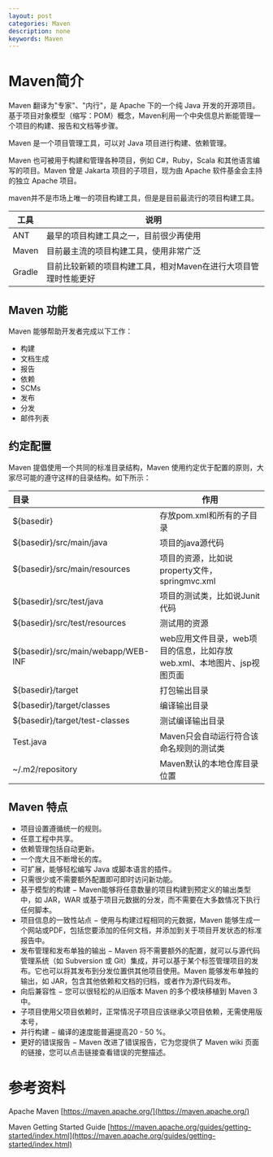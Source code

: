 ```yaml
---
layout: post
categories: Maven
description: none
keywords: Maven
---
```

# Maven简介
Maven 翻译为"专家"、"内行"，是 Apache 下的一个纯 Java 开发的开源项目。基于项目对象模型（缩写：POM）概念，Maven利用一个中央信息片断能管理一个项目的构建、报告和文档等步骤。

Maven 是一个项目管理工具，可以对 Java 项目进行构建、依赖管理。

Maven 也可被用于构建和管理各种项目，例如 C#，Ruby，Scala 和其他语言编写的项目。Maven 曾是 Jakarta 项目的子项目，现为由 Apache 软件基金会主持的独立 Apache 项目。

maven并不是市场上唯一的项目构建工具，但是是目前最流行的项目构建工具。

| 工具       | 说明                                                  |
|----------|-------------------------------------------------------|
| ANT      | 最早的项目构建工具之一，目前很少再使用                        |
| Maven    | 目前最主流的项目构建工具，使用非常广泛                         |
| Gradle   | 目前比较新颖的项目构建工具，相对Maven在进行大项目管理时性能更好    |

## Maven 功能

Maven 能够帮助开发者完成以下工作：

- 构建
- 文档生成
- 报告
- 依赖
- SCMs
- 发布
- 分发
- 邮件列表

## 约定配置
Maven 提倡使用一个共同的标准目录结构，Maven 使用约定优于配置的原则，大家尽可能的遵守这样的目录结构。如下所示：

| 目录                                 | 作用                                                       |
|:-----------------------------------|----------------------------------------------------------|
| ${basedir}                         | 存放pom.xml和所有的子目录                                         |
| ${basedir}/src/main/java           | 项目的java源代码                                               |
| ${basedir}/src/main/resources      | 项目的资源，比如说property文件，springmvc.xml                        |
| ${basedir}/src/test/java           | 项目的测试类，比如说Junit代码                                        |
| ${basedir}/src/test/resources      | 测试用的资源                                                   |
| ${basedir}/src/main/webapp/WEB-INF | web应用文件目录，web项目的信息，比如存放web.xml、本地图片、jsp视图页面  |
| ${basedir}/target                  | 打包输出目录                                                   |
| ${basedir}/target/classes          | 编译输出目录                                                   |
| ${basedir}/target/test-classes     | 测试编译输出目录                                                 |
| Test.java                          | Maven只会自动运行符合该命名规则的测试类                                   |
| ~/.m2/repository                   | Maven默认的本地仓库目录位置                                         |


## Maven 特点

- 项目设置遵循统一的规则。
- 任意工程中共享。
- 依赖管理包括自动更新。
- 一个庞大且不断增长的库。
- 可扩展，能够轻松编写 Java 或脚本语言的插件。
- 只需很少或不需要额外配置即可即时访问新功能。
- 基于模型的构建 − Maven能够将任意数量的项目构建到预定义的输出类型中，如 JAR，WAR 或基于项目元数据的分发，而不需要在大多数情况下执行任何脚本。
- 项目信息的一致性站点 − 使用与构建过程相同的元数据，Maven 能够生成一个网站或PDF，包括您要添加的任何文档，并添加到关于项目开发状态的标准报告中。
- 发布管理和发布单独的输出 − Maven 将不需要额外的配置，就可以与源代码管理系统（如 Subversion 或 Git）集成，并可以基于某个标签管理项目的发布。它也可以将其发布到分发位置供其他项目使用。Maven 能够发布单独的输出，如 JAR，包含其他依赖和文档的归档，或者作为源代码发布。
- 向后兼容性 − 您可以很轻松的从旧版本 Maven 的多个模块移植到 Maven 3 中。
- 子项目使用父项目依赖时，正常情况子项目应该继承父项目依赖，无需使用版本号，
- 并行构建 − 编译的速度能普遍提高20 - 50 %。
- 更好的错误报告 − Maven 改进了错误报告，它为您提供了 Maven wiki 页面的链接，您可以点击链接查看错误的完整描述。


# 参考资料	
Apache Maven [https://maven.apache.org/](https://maven.apache.org/)

Maven Getting Started Guide [https://maven.apache.org/guides/getting-started/index.html](https://maven.apache.org/guides/getting-started/index.html)